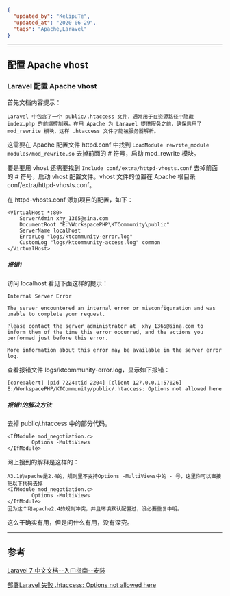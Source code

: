 ```json
{
  "updated_by": "KelipuTe",
  "updated_at": "2020-06-29",
  "tags": "Apache,Laravel"
}
```

---

## 配置 Apache vhost

###  Laravel 配置 Apache vhost

首先文档内容提示：

```
Laravel 中包含了一个 public/.htaccess 文件，通常用于在资源路径中隐藏 index.php 的前端控制器。在用 Apache 为 Laravel 提供服务之前，确保启用了 mod_rewrite 模块，这样 .htaccess 文件才能被服务器解析。
```

这需要在 Apache 配置文件 httpd.conf 中找到 `LoadModule rewrite_module modules/mod_rewrite.so` 去掉前面的 # 符号，启动 mod_rewrite 模块。

要是要用 vhost 还需要找到 `Include conf/extra/httpd-vhosts.conf` 去掉前面的 # 符号，启动 vhost 配置文件。vhost 文件的位置在 Apache 根目录 conf/extra/httpd-vhosts.conf。

在 httpd-vhosts.conf 添加项目的配置，如下：

```
<VirtualHost *:80>
    ServerAdmin xhy_1365@sina.com
    DocumentRoot "E:\WorkspacePHP\KTCommunity\public"
    ServerName localhost
    ErrorLog "logs/ktcommunity-error.log"
    CustomLog "logs/ktcommunity-access.log" common
</VirtualHost>
```

##### 报错1

访问 localhost 看见下面这样的提示：

```
Internal Server Error

The server encountered an internal error or misconfiguration and was unable to complete your request.

Please contact the server administrator at  xhy_1365@sina.com to inform them of the time this error occurred, and the actions you performed just before this error.

More information about this error may be available in the server error log.
```

查看报错文件 logs/ktcommunity-error.log，显示如下报错：

```
[core:alert] [pid 7224:tid 2204] [client 127.0.0.1:57026] E:/WorkspacePHP/KTCommunity/public/.htaccess: Options not allowed here
```

##### 报错1的解决方法

去掉 public/.htaccess 中的部分代码。

```
<IfModule mod_negotiation.c>
        Options -MultiViews
</IfModule> 
```

网上搜到的解释是这样的：

```
A3.1的apache是2.4的，规则里不支持Options -MultiViews中的 - 号，这里你可以直接把以下代码去掉
<IfModule mod_negotiation.c>
        Options -MultiViews
</IfModule>
因为这个和apache2.4的规则冲突，并且环境默认配置过，没必要重复申明。 
```

这么干确实有用，但是问什么有用，没有深究。

---

## 参考

[Laravel 7 中文文档--入门指南--安装](https://learnku.com/docs/laravel/7.x/installation/7447)

[部署Laravel 失败 .htaccess: Options not allowed here](https://php.upupw.net/apache/6/517.html)
